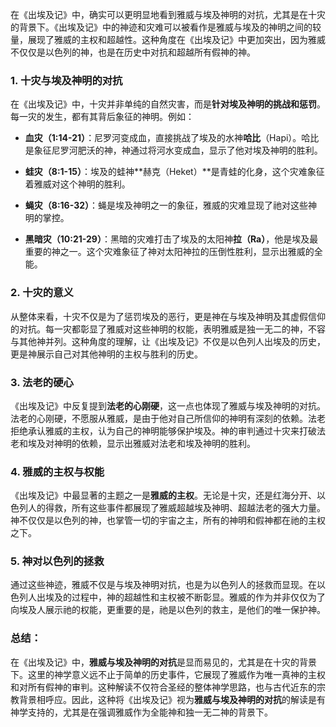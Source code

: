 在《出埃及记》中，确实可以更明显地看到雅威与埃及神明的对抗，尤其是在十灾的背景下。《出埃及记》中的神迹和灾难可以被看作是雅威与埃及的神明之间的较量，展现了雅威的主权和超越性。这种角度在《出埃及记》中更加突出，因为雅威不仅仅是以色列的神，也是在历史中对抗和超越所有假神的神。

### 1. **十灾与埃及神明的对抗**

在《出埃及记》中，十灾并非单纯的自然灾害，而是**针对埃及神明的挑战和惩罚**。每一灾的发生，都有其背后象征的神明。例如：

- **血灾（1:14-21）**：尼罗河变成血，直接挑战了埃及的水神**哈比**（Hapi）。哈比是象征尼罗河肥沃的神，神通过将河水变成血，显示了他对埃及神明的胜利。
    
- **蛙灾（8:1-15）**：埃及的蛙神**赫克（Heket）**是青蛙的化身，这个灾难象征着雅威对这个神明的胜利。
    
- **蝇灾（8:16-32）**：蝇是埃及神明之一的象征，雅威的灾难显现了祂对这些神明的掌控。
    
- **黑暗灾（10:21-29）**：黑暗的灾难打击了埃及的太阳神**拉（Ra）**，他是埃及最重要的神之一。这个灾难象征了神对太阳神拉的压倒性胜利，显示出雅威的全能。
    

### 2. **十灾的意义**

从整体来看，十灾不仅是为了惩罚埃及的恶行，更是神在与埃及神明及其虚假信仰的对抗。每一灾都彰显了雅威对这些神明的权能，表明雅威是独一无二的神，不容与其他神并列。这种角度的理解，让《出埃及记》不仅是以色列人出埃及的历史，更是神展示自己对其他神明的主权与胜利的历史。

### 3. **法老的硬心**

《出埃及记》中反复提到**法老的心刚硬**，这一点也体现了雅威与埃及神明的对抗。法老的心刚硬，不愿服从雅威，是由于他对自己所信仰的神明有深刻的依赖。法老拒绝承认雅威的主权，认为自己的神明能够保护埃及。神的审判通过十灾来打破法老和埃及对神明的依赖，显示出雅威对法老和埃及神明的胜利。

### 4. **雅威的主权与权能**

《出埃及记》中最显著的主题之一是**雅威的主权**。无论是十灾，还是红海分开、以色列人的得救，所有这些事件都展现了雅威超越埃及神明、超越法老的强大力量。神不仅仅是以色列的神，也掌管一切的宇宙之主，所有的神明和假神都在祂的主权之下。

### 5. **神对以色列的拯救**

通过这些神迹，雅威不仅是与埃及神明对抗，也是为以色列人的拯救而显现。在以色列人出埃及的过程中，神的超越性和主权被不断彰显。雅威的作为并非仅仅为了向埃及人展示祂的权能，更重要的是，祂是以色列的救主，是他们的唯一保护神。

### 总结：

在《出埃及记》中，**雅威与埃及神明的对抗**是显而易见的，尤其是在十灾的背景下。这里的神学意义远不止于简单的历史事件，它展现了雅威作为唯一真神的主权和对所有假神的审判。这种解读不仅符合圣经的整体神学思路，也与古代近东的宗教背景相呼应。因此，这种将《出埃及记》视为**雅威与埃及神明的对抗**的解读是有神学支持的，尤其是在强调雅威作为全能神和独一无二神的背景下。
